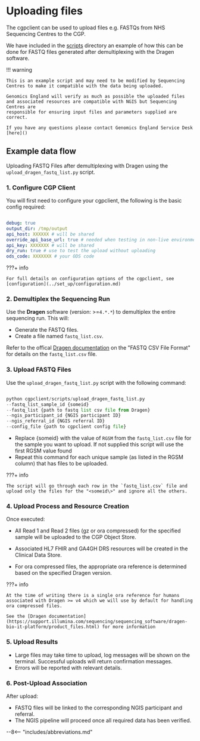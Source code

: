 # Uploading files

The cgpclient can be used to upload files e.g. FASTQs from NHS Sequencing Centres to the CGP.

We have included in the [scripts](https://github.com/NHS-NGS/cgpclient/tree/main/cgpclient/scripts) directory an example of how this can be done for FASTQ files generated after 
demultiplexing with the Dragen software.

!!! warning

    This is an example script and may need to be modified by Sequencing Centres to make it compatible with the data being uploaded.

    Genomics England will verify as much as possible the uploaded files and associated resources are compatible with NGIS but Sequencing Centres are 
    responsible for ensuring input files and parameters supplied are correct.

    If you have any questions please contact Genomics England Service Desk [here]()

## Example data flow

Uploading FASTQ Files after demultiplexing with Dragen using the `upload_dragen_fastq_list.py` script.

### 1. Configure CGP Client 

You will first need to configure your cgpclient, the following is the basic config required:
 
``` yaml

debug: true
output_dir: /tmp/output
api_host: XXXXXX # will be shared
override_api_base_url: true # needed when testing in non-live environments
api_key: XXXXXXX # will be shared
dry_run: true # use to test the upload without uploading
ods_code: XXXXXXX # your ODS code

```


???+ info

    For full details on configuration options of the cgpclient, see [configuration](../set_up/configuration.md)

### 2. Demultiplex the Sequencing Run

Use the **Dragen** software (version: >=`4.*.*`) to demultiplex the entire sequencing run. This will:

- Generate the FASTQ files.
- Create a file named `fastq_list.csv`.

Refer to the offical [Dragen documentation](https://support-docs.illumina.com/SW/DRAGEN_v39/Content/SW/DRAGEN/Inputfiles_fDG.htm) on the "FASTQ CSV File Format" for 
details on the `fastq_list.csv` file.

### 3. Upload FASTQ Files

Use the `upload_dragen_fastq_list.py` script with the following command:

``` python

python cgpclient/scripts/upload_dragen_fastq_list.py
--fastq_list_sample_id {someid} 
--fastq_list {path to fastq list csv file from Dragen} 
--ngis_participant_id {NGIS participant ID} 
--ngis_referral_id {NGIS referral ID} 
--config_file {path to cgpclient config file}
```


- Replace {someid} with the value of `RGSM` from the `fastq_list.csv` file for the sample you want to upload. If not supplied this script will use the first RGSM value found
- Repeat this command for each unique sample (as listed in the RGSM column) that has files to be uploaded.

???+ info

    The script will go through each row in the `fastq_list.csv` file and upload only the files for the "<someid\>" and ignore all the others.

    
### 4. Upload Process and Resource Creation

Once executed:

- All Read 1 and Read 2 files (gz or ora compressed) for the specified sample will be uploaded to the CGP Object Store.

- Associated HL7 FHIR and GA4GH DRS resources will be created in the Clinical Data Store.

- For ora compressed files, the appropriate ora reference is determined based on the specified Dragen version.

???+ info

    At the time of writing there is a single ora reference for humans associated with Dragen >= v4 which we will use by default for handling
    ora compressed files.

    See the [Dragen documentation](https://support.illumina.com/sequencing/sequencing_software/dragen-bio-it-platform/product_files.html) for more information 

### 5. Upload Results

- Large files may take time to upload, log messages will be shown on the terminal. Successful uploads will return confirmation messages.
- Errors will be reported with relevant details.

### 6. Post-Upload Association

After upload:

- FASTQ files will be linked to the corresponding NGIS participant and referral.
- The NGIS pipeline will proceed once all required data has been verified.

--8<-- "includes/abbreviations.md"